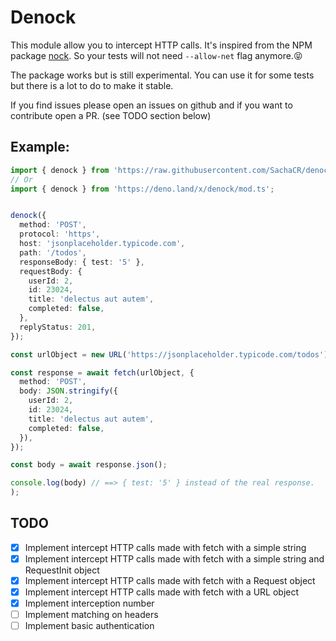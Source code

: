 # Denock

This module allow you to intercept HTTP calls. It's inspired from the NPM package [nock](https://www.npmjs.com/package/nock).
So your tests will not need `--allow-net` flag anymore.😝

The package works but is still experimental. You can use it for some tests but there is a lot to do to make it stable.

If you find issues please open an issues on github and if you want to contribute open a PR. (see TODO section below)

## Example:

```typescript
import { denock } from 'https://raw.githubusercontent.com/SachaCR/denock/master/mod.ts';
// Or
import { denock } from 'https://deno.land/x/denock/mod.ts';


denock({
  method: 'POST',
  protocol: 'https',
  host: 'jsonplaceholder.typicode.com',
  path: '/todos',
  responseBody: { test: '5' },
  requestBody: {
    userId: 2,
    id: 23024,
    title: 'delectus aut autem',
    completed: false,
  },
  replyStatus: 201,
});

const urlObject = new URL('https://jsonplaceholder.typicode.com/todos');

const response = await fetch(urlObject, {
  method: 'POST',
  body: JSON.stringify({
    userId: 2,
    id: 23024,
    title: 'delectus aut autem',
    completed: false,
  }),
});

const body = await response.json();

console.log(body) // ==> { test: '5' } instead of the real response.
);
```

## TODO

- [x] Implement intercept HTTP calls made with fetch with a simple string
- [x] Implement intercept HTTP calls made with fetch with a simple string and RequestInit object
- [x] Implement intercept HTTP calls made with fetch with a Request object
- [x] Implement intercept HTTP calls made with fetch with a URL object
- [x] Implement interception number
- [ ] Implement matching on headers
- [ ] Implement basic authentication
